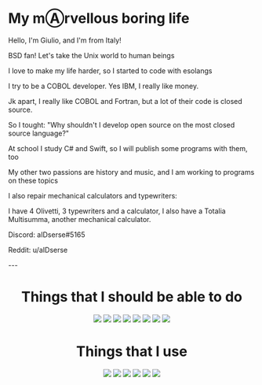 <h1>My mⒶrvellous boring life</h1>
<p>Hello, I'm Giulio, and I'm from Italy!</p>
<p>BSD fan! Let's take the Unix world to human beings</p>
<p>I love to make my life harder, so I started to code with esolangs</p>
<p>I try to be a COBOL developer. Yes IBM, I really like money.</p>
<p>Jk apart, I really like COBOL and Fortran, but a lot of their code is closed source.</p>
<p>So I tought: "Why shouldn't I develop open source on the most closed source language?"</p>
<p>At school I study C# and Swift, so I will publish some programs with them, too</p>
<p>My other two passions are history and music, and I am working to programs on these topics</p>
<p>I also repair mechanical calculators and typewriters:</p>
<p>I have 4 Olivetti, 3 typewriters and a calculator, I also have a Totalia Multisumma, another mechanical calculator.</p>
<p>Discord: aIDserse#5165</p>
<p>Reddit: u/aIDserse</p>
---
<h1 align="center">Things that I should be able to do</h1>
<div align="center">
  <img src="https://img.shields.io/badge/cobol%20-%23121011.svg?&style=for-the-badge&logo=c&logoColor=grey"/>
  <img src="https://img.shields.io/badge/Fortran%20-%23121011.svg?&style=for-the-badge&logo=Farfetch&logoColor=blue"/>
  <img src="https://img.shields.io/badge/simula%20-%23121011.svg?&style=for-the-badge&logo=SaltStack&logoColor=green"/>
  <img src="https://img.shields.io/badge/c-sharp%20-%2343853D.svg?&style=for-the-badge&logo=c-sharp&logoColor=white"/>
  <img src="https://img.shields.io/badge/swift%20-%23007ACC.svg?&style=for-the-badge&logo=swift&logoColor=white"/>
  <img src="https://img.shields.io/badge/assembly-%23ED8B00.svg?&style=for-the-badge&logo=automatic&logoColor=white"/>
  <img src="https://img.shields.io/badge/github%20-%23121011.svg?&style=for-the-badge&logo=github&logoColor=white"/>
  <img src="https://img.shields.io/badge/-Arduino-00979D?style=for-the-badge&logo=Arduino&logoColor=white"/>
</div>
<h1 align="center">Things that I use</h1>
<div align="center">
  <img src="https://img.shields.io/static/v1?label=Editor&message=Visual%20Studio%20Code&color=cyan&logo=visual-studio-code&style=for-the-badge&logoColor=green">
  <img src="https://img.shields.io/static/v1?&label=Software&message=Visual%20Studio&color=purple&logo=visual-studio&style=for-the-badge&logoColor=light%20blue">
  <img src="https://img.shields.io/badge/Force%202.0%20-%23121011.svg?&style=for-the-badge&logo=Farfetch&logoColor=blue"/>
    <img src="https://img.shields.io/badge/OpenCOBOLIDE%20-%23121011.svg?&style=for-the-badge&logo=c&logoColor=grey"/>
  <img src="https://img.shields.io/badge/windows%20(sadly)%20-%23499977.svg?&style=for-the-badge&logo=windows-95&logoColor=white"/>  
  <img src="https://img.shields.io/badge/freebsd%20-%23121011.svg?&style=for-the-badge&logo=FreeBSD&logoColor=red"/>
</div>
